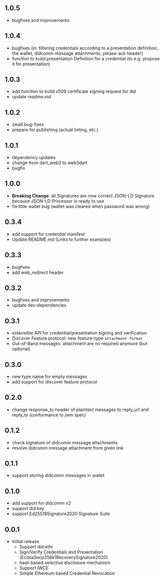 ## 1.0.5
- bugfixes and improvements

## 1.0.4
- bugfixes (in: filtering credentials according to a presentation definition; the wallet, didcomm message attachments; please-ack header)
- function to build presentation Definition for a credential (to e.g. propose it for presentation)

## 1.0.3
- add function to build x509 certificate signing request for did
- update readme.md

## 1.0.2
- small bug-fixes
- prepare for publishing (actual linting, etc.)

## 1.0.1
- dependency updates
- change from dart_web3 to web3dart
- bugfix

## 1.0.0
- **Breaking Change**: all Signatures are now correct JSON-LD Signature because JSON-LD Processor is ready to use
- fix little wallet bug (wallet was cleared when password was wrong)

## 0.3.4
- add support for credential manifest
- Update README.md (Links to further examples)

## 0.3.3
- bugfixes
- add web_redirect header

## 0.3.2
- bugfixes and improvements
- update dev-dependencies

## 0.3.1
- extensible API for credential/presentation signing and verification
- Discover Feature protocol: new feature-type `attachment-format`
- Out-of-Band messages: attachment are no required anymore (but optional)

## 0.3.0
- new type name for empty messages
- add support for discover feature protocol

## 0.2.0
- change response_to header of plaintext messages to reply_url and reply_to (conformance to jwm spec)

## 0.1.2
- check signature of didcomm message attachments
- resolve didcomm message attachment from given link

## 0.1.1
- support storing didcomm messages in wallet

## 0.1.0
- add support for didcomm v2
- support did:key
- support Ed25519Signature2020 Signature Suite

## 0.0.1
- Initial release
    - Support did:ethr
    - Sign/Verify Credentials and Presentation (EcdsaSecp256k1RecoverySignature2020)
    - hash based selective disclosure mechanism
    - Support IWCE
    - Simple Ethereum based Credential Revocation

